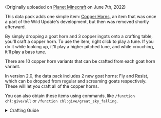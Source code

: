 (Originally uploaded on [Planet Minecraft](https://www.planetminecraft.com/data-pack/copper-horns-live/) on June 7th, 2022)

This data pack adds one simple item: [Copper Horns](https://minecraft.wiki/w/Copper_Horn), an item that was once a part of the Wild Update's development, but then was removed shortly afterward.

By simply dropping a goat horn and 3 copper ingots onto a crafting table, you'll craft a copper horn. To use the item, right click to play a tune. If you do it while looking up, it'll play a higher pitched tune, and while crouching, it'll play a bass tune.

There are 10 copper horn variants that can be crafted from each goat horn variant.

In version 2.0, the data pack includes 2 new goat horns: Fly and Resist, which can be dropped from regular and screaming goats respectively. These will let you craft all of the copper horns.

You can also obtain these items using commands, like ``/function chl:give/all`` or ``/function chl:give/great_sky_falling``.


<details>
<summary>Crafting Guide</summary>
Each type of goat horn will correspond to a certain copper horn when crafting. Here is a list of all the crafting recipes.

Horns dropped by regular goats:
- Ponder -> Great Sky Falling
- Sing -> Old Hymn Resting
- Seek -> Pure Water Desire
- Feel -> Humble Fire Memory
- Fly -> Fearless River Gift

Horns dropped by screaming goats:
- Admire -> Dry Urge Anger
- Call -> Clear Temper Journey
- Yearn -> Fresh Nest Thought
- Dream -> Secret Lake Tear
- Resist -> Sweet Moon Love
</details>

